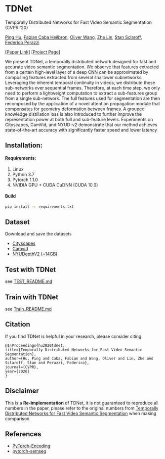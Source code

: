 # TDNet
Temporally Distributed Networks for Fast Video Semantic Segmentation (CVPR '20)

[Ping Hu](http://cs-people.bu.edu/pinghu/), [Fabian Caba Heilbron](http://fabiancaba.com/), [Oliver Wang](http://www.oliverwang.info/), [Zhe Lin](http://sites.google.com/site/zhelin625/), [Stan Sclaroff](http://www.cs.bu.edu/~sclaroff/), [Federico Perazzi](https://fperazzi.github.io/)

[[Paper Link](http://openaccess.thecvf.com/content_CVPR_2020/papers/Hu_Temporally_Distributed_Networks_for_Fast_Video_Semantic_Segmentation_CVPR_2020_paper.pdf)] [[Project Page](http://cs-people.bu.edu/pinghu/TDNet.html)]


We present TDNet, a temporally distributed network designed for fast and accurate video semantic segmentation. We observe that features extracted from a certain high-level layer of a deep CNN can be approximated by composing features extracted from several shallower subnetworks. Leveraging the inherent temporal continuity in videos, we distribute these sub-networks over sequential frames. Therefore, at each time step, we only need to perform a lightweight computation to extract a sub-features group from a single sub-network. The full features used for segmentation are then recomposed by the application of a novel attention propagation module that compensates for geometry deformation between frames. A grouped knowledge distillation loss is also introduced to further improve the representation power at both full and sub-feature levels. Experiments on Cityscapes, CamVid, and NYUD-v2 demonstrate that our method achieves state-of-the-art accuracy with significantly faster speed and lower latency


## Installation:

#### Requirements:
1. Linux
2. Python 3.7
3. Pytorch 1.1.0
4. NVIDIA GPU + CUDA CuDNN (CUDA 10.0)

#### Build

```bash
pip install -r requirements.txt
```

## Dataset

Download and save the datasets

* [Cityscapes](https://www.cityscapes-dataset.com/)
* [Camvid](http://mi.eng.cam.ac.uk/research/projects/VideoRec/CamVid/)
* [NYUDepthV2 (~14GB)](https://drive.google.com/file/d/1afnlZoCS7FUzXeQq_UzUdkHB2vmV1jEo/view?usp=sharing)

## Test with TDNet

see [TEST_README.md](./Testing/TEST_README.md)

## Train with TDNet

see [Train_README.md](./Training/TRAIN_README.md)


## Citation
If you find TDNet is helpful in your research, please consider citing:

    @InProceedings{hu2020tdnet,
    title={Temporally Distributed Networks for Fast Video Semantic Segmentation},
    author={Hu, Ping and Caba, Fabian and Wang, Oliver and Lin, Zhe and Sclaroff, Stan and Perazzi, Federico},
    journal={CVPR},
    year={2020}
    }

## Disclaimer

This is a **Re-implementation** of TDNet, it is not guaranteed to reproduce all numbers in the paper, please refer to the original numbers from [Temporally Distributed Networks for Fast Video Semantic Segmentation](http://openaccess.thecvf.com/content_CVPR_2020/papers/Hu_Temporally_Distributed_Networks_for_Fast_Video_Semantic_Segmentation_CVPR_2020_paper.pdf) when making comparison.

## References

- [PyTorch-Encoding](https://github.com/zhanghang1989/PyTorch-Encoding)
- [pytorch-semseg](https://github.com/meetshah1995/pytorch-semseg)


